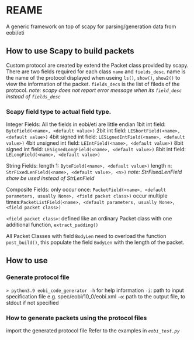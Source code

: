 # REAME
A generic framework on top of scapy for parsing/generation data from eobi/eti

## How to use Scapy to build packets
Custom protocol are created by extend the Packet class provided by scapy. There are
two fields required for each class `name` and `fields_desc`. name is the name of the protocol
displayed when useing `ls()`, `show()`, `show2()` to view the information of the packet. `fields_decs` is
the list of fileds of the protocol. *note: scapy does not report error message when
its `field_desc` instead of `fields_desc`*

### Scapy field type to actual field type.
Integer Fields: All the fields in eobi/eti are little endian
1bit int field: `ByteField(<name>, <default value>)`
2bit int field: `LEShortField(<name>, <default value>)`
4bit signed int field: `LESignedIntField(<name>, <default value>)`
4bit unsigned int field: `LEIntField(<name>, <default value>)`
8bit signed int field: `LESignedLongField(<name>, <default value>)`
8bit int field: `LELongField(<name>, <default value>)`

String Fields:
length 1: `ByteField(<name>, <default value>)`
length n: `StrFixedLenField(<name>, <default value>, <n>)`
*note: StrFixedLenField show be used instead of StrLenField*

Composite Fields:
only occur once: `PacketField(<name>, <default parameters, usually None>, <field packet class>)`
occur multiple times:`PacketListField(<name>, <default parameters, usually None>, <field packet class>)`

`<field packet class>`: defined like an ordinary Packet class with one additional function, `extract_padding()`

All Packet Classes with field `BodyLen` need to overload the function `post_build()`, this populate the field `BodyLen` with the length of the packet.

## How to use
### Generate protocol file
`> python3.9 eobi_code_generator -h` for help information
`-i`: path to input specification file e.g. spec/eobi/10_0/eobi.xml
`-o`: path to the output file, to stdout if not specified

### How to generate packets using the protocol files
import the generated protocol file
Refer to the examples in *`eobi_test.py`*

